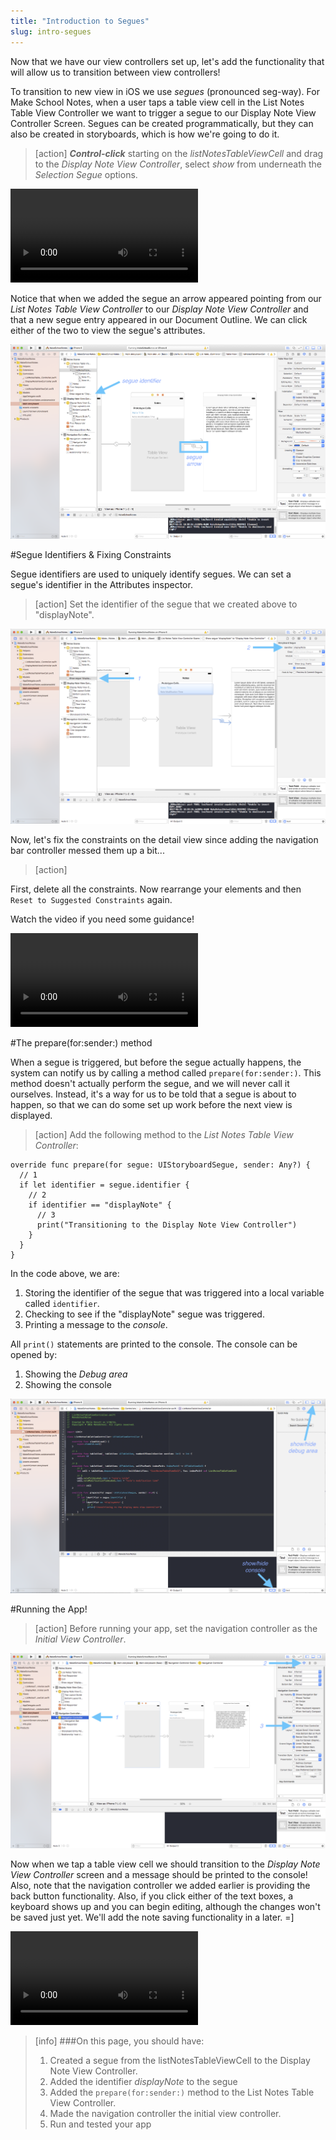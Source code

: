 ```yaml
---
title: "Introduction to Segues"
slug: intro-segues
---
```


Now that we have our view controllers set up, let's add the functionality that will allow us to transition between view controllers!

To transition to new view in iOS we use *segues* (pronounced seg-way). For Make School Notes, when a user taps a table view cell in the List Notes Table View Controller we want to trigger a segue to our Display Note View Controller Screen. Segues can be created programmatically, but they can also be created in storyboards, which is how we're going to do it.

> [action]
***Control-click*** starting on the *listNotesTableViewCell* and drag to the *Display Note View Controller*, select *show* from underneath the *Selection Segue* options.
>
![ms-video](https://s3.amazonaws.com/mgwu-misc/Make+School+Notes/segue.mp4)

Notice that when we added the segue an arrow appeared pointing from our *List Notes Table View Controller* to our *Display Note View Controller* and that a new segue entry appeared in our Document Outline. We can click either of the two to view the segue's attributes.

![image showing changes from segue](./images/segue.png)

#Segue Identifiers & Fixing Constraints

Segue identifiers are used to uniquely identify segues. We can set a segue's identifier in the Attributes inspector.

> [action]
Set the identifier of the segue that we created above to "displayNote".
>
![image showing changes from segue](./images/segue-id.png)

Now, let's fix the constraints on the detail view since adding the navigation bar controller messed them up a bit...

> [action]
>
First, delete all the constraints. Now rearrange your elements and then `Reset to Suggested Constraints` again.
>
Watch the video if you need some guidance!
>
![ms-video](https://s3.amazonaws.com/mgwu-misc/Make+School+Notes/fix-constraints.mp4) 

#The prepare(for:sender:) method

When a segue is triggered, but before the segue actually happens, the system can notify us by calling a method called `prepare(for:sender:)`. This method doesn't actually perform the segue, and we will never call it ourselves. Instead, it's a way for us to be told that a segue is about to happen, so that we can do some set up work before the next view is displayed.

> [action]
Add the following method to the *List Notes Table View Controller*:
>
    override func prepare(for segue: UIStoryboardSegue, sender: Any?) {
      // 1
      if let identifier = segue.identifier {
        // 2
        if identifier == "displayNote" {
          // 3
          print("Transitioning to the Display Note View Controller")
        }
      }
    }
>

In the code above, we are:

1. Storing the identifier of the segue that was triggered into a local variable called `identifier`.
2. Checking to see if the "displayNote" segue was triggered.
3. Printing a message to the *console*.

All `print()` statements are printed to the console. The console can be opened by:

1. Showing the *Debug area*
2. Showing the console

![opening the console](./images/console.png)

#Running the App!

> [action]
Before running your app, set the navigation controller as the *Initial View Controller*.

![set navigation controller as initial view controller](./images/reset-initial-view-controller.png)

Now when we tap a table view cell we should transition to the *Display Note View Controller* screen and a message should be printed to the console! Also, note that the navigation controller we added earlier is providing the back button functionality. Also, if you click either of the text boxes, a keyboard shows up and you can begin editing, although the changes won't be saved just yet. We'll add the note saving functionality in a later. =]

![ms-video](https://s3.amazonaws.com/mgwu-misc/Make+School+Notes/P05-complete.mp4)

>[info]
>###On this page, you should have:
>
>1. Created a segue from the listNotesTableViewCell to the Display Note View Controller.
>2. Added the identifier *displayNote* to the segue
>3. Added the `prepare(for:sender:)` method to the List Notes Table View Controller.
>4. Made the navigation controller the initial view controller.
>5. Run and tested your app
